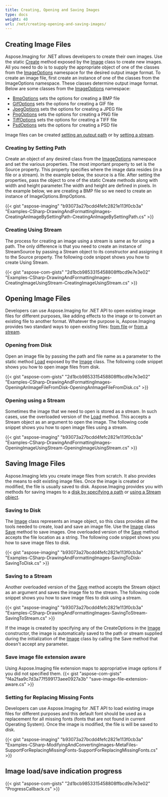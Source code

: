 ```yaml
---
title: Creating, Opening and Saving Images
type: docs
weight: 40
url: /net/creating-opening-and-saving-images/
---
```


## **Creating Image Files**
Aspose.Imaging for .NET allows developers to create their own images. Use the static [Create](https://apireference.aspose.com/imaging/net/aspose.imaging/image/methods/create) method exposed by the [Image](https://apireference.aspose.com/imaging/net/aspose.imaging/image) class to create new images. All you need to do is to supply the appropriate object of one of the classes from the [ImageOptions](/pages/createpage.action?spaceKey=imagingnet&title=Aspose.Imaging.ImageOptions+namespace&linkCreation=true&fromPageId=14779055) namespace for the desired output image format. To create an image file, first create an instance of one of the classes from the ImageOptions namespace. These classes determine output image format. Below are some classes from the [ImageOptions](/pages/createpage.action?spaceKey=imagingnet&title=Aspose.Imaging.ImageOptions+namespace&linkCreation=true&fromPageId=14779055) namespace:

- [BmpOptions]() sets the options for creating a BMP file
- [GifOptions]() sets the options for creating a GIF file
- [JpegOptions]() sets the options for creating a JPEG file
- [PngOptions]() sets the options for creating a PNG file
- [TiffOptions]() sets the options for creating a TIFF file
- [PsdOptions]() sets the options for creating a PSD file

Image files can be created [setting an output path](http://www.aspose.com/docs/display/imagingnet/Creating%2C+Opening+and+Saving+Images#Creating%2COpeningandSavingImages-CreatingbySettingPath) or by [setting a stream](http://www.aspose.com/docs/display/imagingnet/Creating%2C+Opening+and+Saving+Images#Creating%2COpeningandSavingImages-CreatingUsingStream).
### **Creating by Setting Path**
Create an object of any desired class from the [ImageOptions](https://apireference.aspose.com/imaging/net/aspose.imaging/imageoptionsbase) namespace and set the various properties. The most important property to set is the Source property. This property specifies where the image data resides (in a file or a stream). In the example below, the source is a file. After setting the properties, pass the object to one of the static Create methods along with width and height parameter.The width and height are defined in pixels. In the example below, we are creating a BMP file so we need to create an instance of ImageOptions.BmpOptions.

{{< gist "aspose-imaging" "b93073a27bcdd4fefc2821e113f0cb3a" "Examples-CSharp-DrawingAndFormattingImages-CreatingAnImageBySettingPath-CreatingAnImageBySettingPath.cs" >}}
### **Creating Using Stream**
The process for creating an image using a stream is same as for using a path. The only difference is that you need to create an instance of StreamSource by passing a Stream object to its constructor and assigning it to the Source property. The following code snippet shows you how to create Using Stream.

{{< gist "aspose-com-gists" "2d1bcb9853315458808ffbcd9e7e3e02" "Examples-CSharp-DrawingAndFormattingImages-CreatingImageUsingStream-CreatingImageUsingStream.cs" >}}
## **Opening Image Files**
Developers can use Aspose.Imaging for .NET API to open existing image files for different purposes, like adding effects to the image or to convert an existing file to another format. Whatever the purpose is, Aspose.Imaging provides two standard ways to open existing files: [from file](http://www.aspose.com/docs/display/imagingnet/Creating%2C+Opening+and+Saving+Images#Creating%2COpeningandSavingImages-OpeningfromDisk) or [from a stream](http://www.aspose.com/docs/display/imagingnet/Creating%2C+Opening+and+Saving+Images#Creating%2COpeningandSavingImages-OpeningusingaStream).
### **Opening from Disk**
Open an image file by passing the path and file name as a parameter to the static method [Load](https://apireference.aspose.com/imaging/net/aspose.imaging/image/methods/load/index) exposed by the [Image](https://apireference.aspose.com/imaging/net/aspose.imaging/image) class. The following code snippet shows you how to open image files from disk.

{{< gist "aspose-com-gists" "2d1bcb9853315458808ffbcd9e7e3e02" "Examples-CSharp-DrawingAndFormattingImages-OpeningAnImageFileFromDisk-OpeningAnImageFileFromDisk.cs" >}}
### **Opening using a Stream**
Sometimes the image that we need to open is stored as a stream. In such cases, use the overloaded version of the [Load](https://apireference.aspose.com/imaging/net/aspose.imaging/image/methods/load) method. This accepts a Stream object as an argument to open the image. The following code snippet shows you how to open image files using a stream.

{{< gist "aspose-imaging" "b93073a27bcdd4fefc2821e113f0cb3a" "Examples-CSharp-DrawingAndFormattingImages-OpeningImageUsingStream-OpeningImageUsingStream.cs" >}}


## **Saving Image Files**
Aspose.Imaging lets you create image files from scratch. It also provides the means to edit existing image files. Once the image is created or modified, the file is usually saved to disk. Aspose.Imaging provides you with methods for saving images to a [disk by specifying a path](https://docs.aspose.com/imaging/net/drawing-images/#DrawingandFormattingImages-SavingtoDisk) or [using a Stream object](https://docs.aspose.com/imaging/net/drawing-images/#DrawingandFormattingImages-SavingtoaStream).
### **Saving to Disk**
The [Image](https://apireference.aspose.com/imaging/net/aspose.imaging/image) class represents an image object, so this class provides all the tools needed to create, load and save an image file. Use the [Image](https://apireference.aspose.com/imaging/net/aspose.imaging/image) class [Save](https://apireference.aspose.com/imaging/net/aspose.imaging/image/methods/save/index) method to save images. One overloaded version of the [Save](https://apireference.aspose.com/imaging/net/aspose.imaging/image/methods/save/index) method accepts the file location as a string. The following code snippet shows you how to save image files to disk.

{{< gist "aspose-imaging" "b93073a27bcdd4fefc2821e113f0cb3a" "Examples-CSharp-DrawingAndFormattingImages-SavingToDisk-SavingToDisk.cs" >}}


### **Saving to a Stream**
Another overloaded version of the [Save](https://apireference.aspose.com/imaging/net/aspose.imaging.datastreamsupporter/save/methods/1) method accepts the Stream object as an argument and saves the image file to the stream. The following code snippet shows you how to save image files to disk using a stream.

{{< gist "aspose-imaging" "b93073a27bcdd4fefc2821e113f0cb3a" "Examples-CSharp-DrawingAndFormattingImages-SavingToStream-SavingToStream.cs" >}}


If the image is created by specifying any of the CreateOptions in the [Image](https://apireference.aspose.com/imaging/net/aspose.imaging/image/constructors/main) constructor, the image is automatically saved to the path or stream supplied during the initialization of the [Image]() class by calling the Save method that doesn't accept any parameter.

### **Save image file extension aware**
Using Aspose.Imaging file extension maps to appropriative image options if you did not specified them.
{{< gist "aspose-com-gists" "f4a2faa9c7d3a77f599173aee0927a3b" "save-image-file-extension-aware.cs" >}}

### **Setting for Replacing Missing Fonts**
Developers can use Aspose.Imaging for .NET API to load existing image files for different purposes and this default font should be used as a replacement for all missing fonts (fonts that are not found in current Operating System). Once the image is modified, the file is will be saved to disk.

{{< gist "aspose-imaging" "b93073a27bcdd4fefc2821e113f0cb3a" "Examples-CSharp-ModifyingAndConvertingImages-MetaFiles-SupportForReplacingMissingFonts-SupportForReplacingMissingFonts.cs" >}}
## **Image load/save indication progress**


{{< gist "aspose-com-gists" "2d1bcb9853315458808ffbcd9e7e3e02" "ProgressCallback.cs" >}}




